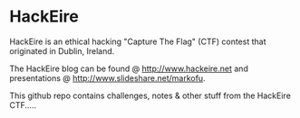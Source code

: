 HackEire
========

HackEire is an ethical hacking "Capture The Flag" (CTF) contest that originated in Dublin, Ireland.

The HackEire blog can be found @ http://www.hackeire.net and presentations @ http://www.slideshare.net/markofu.

This github repo contains challenges, notes &amp; other stuff from the HackEire CTF.....